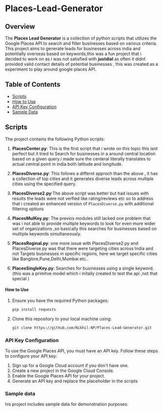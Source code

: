 # Places-Lead-Generator
## Overview
The **Places Lead Generator** is a collection of python scripts  that utilizes the Google Places API to search and  filter businesses based on various criteria. This project   aims to generate leads for businesses across india and potentially overseas  based on keywords,this was a fun project that i decided to work on as i was not satisfied with **justdial** as often  it didnt provided valid contact details of potential businesses , this was created as a experiment to play around google places API.


## Table of Contents
- [Scripts](#scripts)
- [How to Use](#how-to-use)
- [API Key Configuration](#api-key-configuration)
- [Sample Data](#sample-data)


## Scripts
The project contains the following Python scripts:

1. **PlacesCenter.py**: This is the first script that i wrote on this topic this isnt perfect but it tried to Search for businesses in a around central location based on a given query.i made sure the centeral literally translates to actual central point in india both latitude and longitude.



2. **PlacesDiverse.py**: This follows a differnt approch than the above , it has a collection of top cities and it generates diverse leads across multiple cities using the specified query.
3. **PlacesDiverse2.py**:The above script was better but had issues with results the leads were not verfied like rating/reviews etc so to address that i created an enhanced version of `PlacesDiverse.py` with additional filtering options 
4. **PlacesMulKey.py**: The previos modules still lacked one problem that was i not able to provide multiple keywords to look for even more wider set of organizations ,so basically this searches for businesses based on multiple keywords simultaneously.
5. **PlacesReginal.py**: one more issue with PlacesDiverse2.py and PlacesDiverse.py was that there were targeting cities across India and not  Targets businesses in specific regions, here we target specific cities  like Banglore,Pune,Delhi,Mumbai etc..
6. **PlacesSingleKey.py**: Searches for businesses using a single keyword.(this was a primitve model which i initally created to test the api ,not that special )

#### How to Use
1. Ensure you have the required Python packages:
   ```bash
   pip install requests

2. Clone this repository to your local machine using:
   ```bash
   git clone https://github.com/Nikhil-NP/Places-Lead-Generator.git


### API Key Configuration
To use the Google Places API, you must have an API key. Follow these steps to configure your API key:

1. Sign up for a Google Cloud account if you don't have one.
2. Create a new project in the Google Cloud Console.
3. Enable the Google Places API for your project.
4. Generate an API key and replace the placeholder in the scripts


### Sample data 
his project includes sample data for demonstration purposes.
